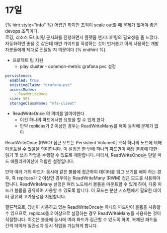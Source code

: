 # 17일

{% hint style="info" %}
어렵긴 하지만 조직이 scale out할 때 문제가 없어야 좋은 devops 조직이다.\
로깅, 리소스 모니터링 문서화를 진행하면서 플랫폼 엔지니어링의 필요성을 좀 느꼈다. 자동화하면 좋을 것 같은데 매번 가이드를 작성하는 것이 번거롭고 이게 사용하는 개발자분들에게 제대로 전달될 지 의문이다
{% endhint %}



* 프로젝트 팀 지원
  * play cluster - common-metric grafana pvc 설정

```yaml
persistence:
  enabled: true
  existingClaim: "grafana-pvc"
  accessModes:
    - ReadWriteOnce
  size: 5Gi
  storageClassName: "nfs-client"
```

* ReadWriteOnce 의 의미를 알아야한다
  * 이건 하나의 파드에서만 요청을 할 수 있게 한다
  * 만약 replicas가 2 이상인 경우는 ReadWriteMany를 해야 동작에 문제가 없다

ReadWriteOnce (RWO) 접근 모드는 Persistent Volume이 오직 하나의 노드에 의해 마운트될 수 있음을 의미합니다. 이 설정은 한 번에 하나의 파드만이 해당 볼륨에 대한 읽기 및 쓰기 작업을 수행할 수 있도록 제한합니다. 따라서, ReadWriteOnce는 단일 파드 애플리케이션에 적합한 설정입니다.

만약 여러 개의 파드가 동시에 같은 볼륨에 접근하여 데이터를 읽고 쓰기를 해야 하는 경우, 즉 replicas가 2 이상인 경우에는 ReadWriteMany (RWM) 접근 모드를 사용해야 합니다. ReadWriteMany 설정은 여러 노드에서 볼륨을 마운트할 수 있게 하여, 다중 파드가 볼륨을 공유하여 사용할 수 있도록 합니다. 이 모드는 분산 시스템에서 필요한 데이터 공유와 고가용성을 지원합니다.

결론적으로, 당신이 사용하고 있는 ReadWriteOnce는 하나의 파드만이 볼륨을 사용할 수 있으므로, replicas를 2 이상으로 설정하는 경우 ReadWriteMany를 사용하는 것이 적절합니다. 이것은 볼륨에 동시에 여러 파드가 접근할 수 있도록 하여, 복제된 파드들 간의 데이터 일관성과 동시 작업을 가능하게 합니다.

